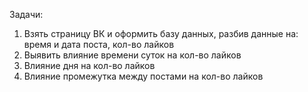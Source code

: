 Задачи: 
1. Взять страницу ВК и оформить базу данных, разбив данные на: время и дата поста, кол-во лайков
2. Выявить влияние времени суток на кол-во лайков
3. Влияние дня на кол-во лайков
4. Влияние промежутка между постами на кол-во лайков

